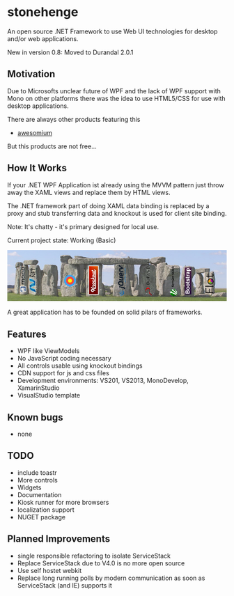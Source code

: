 stonehenge
==========
An open source .NET Framework to use Web UI technologies for desktop and/or web applications.

New in version 0.8:  Moved to Durandal 2.0.1

Motivation
----------
Due to Microsofts unclear future of WPF and the lack of WPF support
with Mono on other platforms there was the idea to use HTML5/CSS for
use with desktop applications.

There are always other products featuring this
* [awesomium](http://awesomium.com/)

But this products are not free...

How It Works
------------
If your .NET WPF Application ist already using the MVVM pattern
just throw away the XAML views and replace them by HTML views.

The .NET framework part of doing XAML data binding is
replaced by a proxy and stub transferring data and knockout is used for client site binding.

Note: It's chatty - it's primary designed for local use.

Current project state: Working (Basic)

![Stonehenge](stonehenge.png)

A great application has to be founded on solid pilars of frameworks.

Features
--------
* WPF like ViewModels
* No JavaScript coding necessary
* All controls usable using knockout bindings
* CDN support for js and css files
* Development environments: VS201, VS2013, MonoDevelop, XamarinStudio
* VisualStudio template

Known bugs
----------
* none

TODO
----
* include toastr
* More controls
* Widgets
* Documentation
* Kiosk runner for more browsers
* localization support
* NUGET package

Planned Improvements
--------------------
* single responsible refactoring to isolate ServiceStack
* Replace ServiceStack due to V4.0 is no more open source
* Use self hostet webkit
* Replace long running polls by modern communication
	as soon as ServiceStack (and IE) supports it

